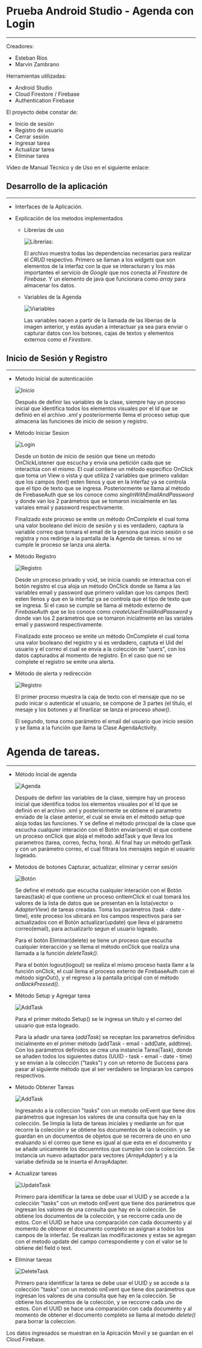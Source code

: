 # Prueba Android Studio - Agenda con Login
***
Creadores:
- Esteban Ríos
- Marvin Zambrano

Herramientas utilizadas:
- Android Studio
- Cloud Firestore / Firebase
- Authentication Firebase

El proyecto debe constar de:
- Inicio de sesión
- Registro de usuario
- Cerrar sesión
- Ingresar tarea
- Actualizar tarea
- Eliminar tarea

Video de Manual Técnico y de Uso en el siguiente enlace:

## Desarrollo de la aplicación
***
- Interfaces de la Aplicación.

- Explicación de los metodos implementados
  
  - Librerías de uso  
  
    ![Librerías](https://github.com/EstebanRios99/prueba-android/blob/master/Capturas/Librerias_Agenda.JPG):  
    
    El archivo muestra todas las dependencias necesarias para realizar el *CRUD* respectivo. Primero se llaman a los *widgets* que son elementos de la interfaz con la que se interacturan y los más importantes el servicio de *Google* que nos conecta al *Firestore* de *Firebase*. Y un elemento de java que funcionara como *array* para almacenar los datos.
    
  - Variables de la Agenda  
  
    ![Viariables](https://github.com/EstebanRios99/prueba-android/blob/master/Capturas/Variables_Agenda.JPG)  
    
    Las variables nacen a partir de la llamada de las liberias de la imagen anterior, y estás ayudan a interactuar ya sea para enviar o capturar datos con los botones, cajas de textos y elementos externos como el *Firestore*.
    
## Inicio de Sesión y Registro
***
  - Metodo Inicial de autenticación  
  
    ![Inicio](https://github.com/EstebanRios99/prueba-android/blob/master/Capturas/OnCreate_Autenticación.JPG)  
    
    Después de definir las variables de la clase, siempre hay un proceso inicial que identifica todos los elementos visuales por el *Id* que se definió en el archivo *.xml* y posteriormente llema el proceso setup que almacena las funciones de inicio de sesion y registro.
    
  - Método Iniciar Sesion  
  
    ![Login](https://github.com/EstebanRios99/prueba-android/blob/master/Capturas/Metodo_IniciarSesion.JPG)  
    
    Desde un botón de inicio de sesión que tiene un metodo OnClickListener que escucha y envía una petición cada que se interactúa con el mismo. El cual contiene un método específico OnClick que toma un View o vista y que utiliza 2 variables que primero validan que los campos (text) esten llenos y que en la interfaz ya se controla que el tipo de texto que se ingresa. Posteriormente se llama al método de FirebaseAuth que se los conoce como _singInWithEmailAndPassword_ y donde van los 2 parámetros que se tomaron inicialmente en las variales email y password respectivamente.  
    
    Finalizado este proceso se emite un método _OnComplete_ el cual toma una valor booleano del inicio de sesión y si es verdadero, captura la variable correo que tomara el email de la persona que inicio sesión o se registra y nos redirige a la pantalla de la Agenda de tareas. si no se cumple le proceso se lanza una alerta.
    
  - Método Registro  
  
    ![Registro](https://github.com/EstebanRios99/prueba-android/blob/master/Capturas/Metodo_Registrar.JPG)  
    
    Desde un proceso privado y void, se inicia cuando se interactua con el botón registro el cua aloja un método OnClick donde se llama a las variables email y password que primero validan que los campos (text) esten llenos y que en la interfaz ya se controla que el tipo de texto que se ingresa. Si el caso se cumple se llama al método externo de *FirebaseAuth* que se los conoce como _createUserEmailAndPassword_ y donde van los 2 parámetros que se tomaron inicialmente en las variales email y password respectivamente.  
    
    Finalizado este proceso se emite un método OnComplete el cual toma una valor booleano del registro y si es verdadero, captuta el Uid del usuario y el correo el cual se envía a la colección de "users", con los datos capturados al momento de registro. En el caso que no se complete el registro se emite una alerta.
    
  - Método de alerta y redirección  
  
    ![Registro](https://github.com/EstebanRios99/prueba-android/blob/master/Capturas/Metodo_Alerta_y_Redireccion.JPG)  
    
    El primer proceso muestra la caja de texto con el mensaje que no se pudo inicar o autenticar el usuario, se compone de 3 partes (el título, el mesaje y los botones y al finarlizar se lanza el proceso _show()_.  
    
    El segundo, toma como parámetro el email del usuario que inicio sesión y se llama a la función que llama la Clase AgendaActivity.

# Agenda de tareas.
***
  - Método Incial de agenda  
  
    ![Agenda](https://github.com/EstebanRios99/prueba-android/blob/master/Capturas/OnCreate_Agenda_Enviar.JPG)  
    
    Después de definir las variables de la clase, siempre hay un proceso inicial que identifica todos los elementos visuales por el Id que se definió en el archivo .xml y posteriormente se obtiene el parametro enviado de la clase anterior, el cual se envía en el método setup que aloja todas las funciones. Y se define el método principal de la clase que escucha cualquier interación con el Botón enviar(send) el que contiene un proceso onClick que aloja el método addTask y que lleva los parametros (tarea, correo, fecha, hora). Al final hay un método getTask y con un parámetro correo, el cual filtrara los mensajes según el usuario logeado.
    
  - Metodos de botones Capturar, actualizar, eliminar y cerrar sesión 
  
  
    ![Botón](https://github.com/EstebanRios99/prueba-android/blob/master/Capturas/OnCreate_Agenda_Botones_Capturar_Actualizar_Eliminar.JPG)  
    
    Se define el método que escucha cualquier interación con el Botón tareas(task) el que contiene un proceso onItemClick el cual tomará los valores de la lista de datos que se presentan en la lista(vector o _AdapterView_) de tareas creadas. Toma los parámetros (task - date - time), este proceso los ubicará en los campos respectivos para ser actualizados con el Botón actualizar(update) que lleva el párametro correo(email), para actualizarlo segun el usuario logeado.  
    
    Para el botón Eliminar(delete) se tiene un proceso que escucha cualquier interacción y se llema el método onClick que realiza una llamada a la función _deleteTask()_.  
    
    Para el botón logout(logout) se realiza el mismo proceso hasta llamr a la función onClick, el cual llema el proceso externo de FirebaseAuth con el método signOut(), y el regreso a la pantalla pricipal con el método _onBackPressed()_.
    
   - Método Setup y Agregar tarea  
   
     ![AddTask](https://github.com/EstebanRios99/prueba-android/blob/master/Capturas/Metodo_Setup_y_Agregar_Tarea.JPG)  
     
     Para el primer método Setup() se le ingresa un titulo y el correo del usuario que esta logeado.  
     
     Para la añadir una tarea (_addTask_) se receptan los parametros definidos inicialmente en el primer método (addTask - email - addDate, addtime). Con los parámetros definidos se crea una instancia Tarea(Task), donde se añaden todos los siguientes datos (UUID - task - email - date - time) y se envian a la colección ("tasks") y con un retorno de Success para pasar al siguiente método que al ser verdadero se limpiaran los campos respectivos.
     
  - Método Obtener Tareas  
  
    ![AddTask](https://github.com/EstebanRios99/prueba-android/blob/master/Capturas/Metodo_Obtener_Tareas.JPG)  
    
    Ingresando a la colleccion "tasks" con un metodo onEvent que tiene dos parámetros que ingresan los valores de una consulta que hay en la colección. Se limpia la lista de tareas iniciales y mediante un for que recorre la colección y se obtiene los documentos de la colección. y se guardan en un documentos de objetos que se recorrera de uno en uno evaluando si el correo que tiene es igual al que esta en el documento y se añade unicamente los docuemntos que cumplen con la colección. Se instancia un nuevo adaptador para vectores (_ArrayAdapter_) y a la variabe definida se le inserta el ArrayAdapter.
    
  - Actualizar tareas  
  
    ![UpdateTask](https://github.com/EstebanRios99/prueba-android/blob/master/Capturas/Metodo_Actualizar_Tarea.JPG)  
    
    Primero para identificar la tarea se debe usar el UUID y se accede a la colección "tasks" con un metodo onEvent que tiene dos parámetros que ingresan los valores de una consulta que hay en la colección. Se obtiene los documentos de la colección, y se reccorre cada uno de estos. Con el UUID se hace una comparación con cada documento y al momento de obtener el documento completo se asignan a todos los campos de la interfaz. Se realizan las modificaciones y estas se agregan con el metodo update del campo correspondiente y con el valor se lo obtiene del field o text.  
    
  - Eliminar tareas  
  
    ![DeleteTask](https://github.com/EstebanRios99/prueba-android/tree/master/Capturas/Metodo_Eliminar_Tarea.JPG)  
    
    Primero para identificar la tarea se debe usar el UUID y se accede a la colección "tasks" con un metodo onEvent que tiene dos parámetros que ingresan los valores de una consulta que hay en la colección. Se obtiene los documentos de la colección, y se reccorre cada uno de estos. Con el UUID se hace una comparación con cada documento y al momento de obtener el documento completo se llama al metodo _delete()_ para borrar la coleccion.
    
   Los datos ingresados se muestran en la Apicación Movil y se guardan en el Cloud Firebase.
